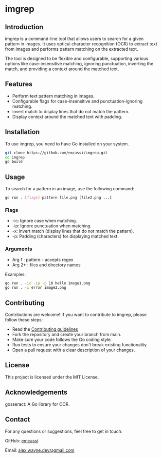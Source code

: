 # imgrep

## Introduction

imgrep is a command-line tool that allows users to search for a given pattern in images. It uses optical character recognition (OCR) to extract text from images and performs pattern matching on the extracted text.

The tool is designed to be flexible and configurable, supporting various options like case-insensitive matching, ignoring punctuation, inverting the match, and providing a context around the matched text.

## Features

- Perform text pattern matching in images.
- Configurable flags for case-insensitive and punctuation-ignoring matching.
- Invert match to display lines that do not match the pattern.
- Display context around the matched text with padding.

## Installation

To use imgrep, you need to have Go installed on your system.

```bash
git clone https://github.com/emcassi/imgrep.git
cd imgrep
go build
```

## Usage

To search for a pattern in an image, use the following command:

```bash
go run . [flags] pattern file.png [file2.png ...]
```

### Flags

- -ic: Ignore case when matching.
- -ip: Ignore punctuation when matching.
- -x: Invert match (display lines that do not match the pattern).
- -p: Padding (characters) for displaying matched text.

### Arguments

- Arg 1 : pattern - accepts regex
- Arg 2+ : files and directory names

Examples:

```bash
go run . -ic -ip -p 10 hello image1.png
go run . -x error image2.png
```

## Contributing

Contributions are welcome! If you want to contribute to imgrep, please follow these steps:

- Read the [Contributing guidelines](CONTRIBUTING.md)
- Fork the repository and create your branch from main.
- Make sure your code follows the Go coding style.
- Run tests to ensure your changes don't break existing functionality.
- Open a pull request with a clear description of your changes.

## License

This project is licensed under the MIT License.

## Acknowledgements

gosseract: A Go library for OCR.

## Contact

For any questions or suggestions, feel free to get in touch:

GitHub: [emcassi](http://github.com/emcassi)

Email: <alex.wayne.dev@gmail.com>
